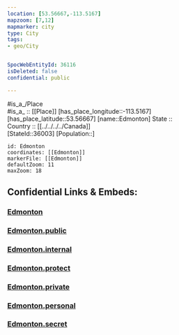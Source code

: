 ```yaml
---
location: [53.56667,-113.5167] 
mapzoom: [7,12] 
mapmarker: city 
type: City
tags:
- geo/City


SpocWebEntityId: 36116
isDeleted: false
confidential: public

---
```

#is_a_/Place  
#is_a_ :: [[Place]] 
[has_place_longitude::-113.5167] 
[has_place_latitude::53.56667] 
[name::Edmonton] 
State ::  
Country :: [[../../../../Canada]]  
[StateId::36003] 
[Population::] 



```leaflet
id: Edmonton
coordinates: [[Edmonton]] 
markerFile: [[Edmonton]] 
defaultZoom: 11 
maxZoom: 18
```


## Confidential Links & Embeds: 

### [Edmonton](/_Standards/Earth/Continent/America~North/Canada/provinces~Canada/Alberta/City/Edmonton.md) 

### [Edmonton.public](/_public/Earth/Continent/America~North/Canada/provinces~Canada/Alberta/City/Edmonton.public.md) 

### [Edmonton.internal](/_internal/Earth/Continent/America~North/Canada/provinces~Canada/Alberta/City/Edmonton.internal.md) 

### [Edmonton.protect](/_protect/Earth/Continent/America~North/Canada/provinces~Canada/Alberta/City/Edmonton.protect.md) 

### [Edmonton.private](/_private/Earth/Continent/America~North/Canada/provinces~Canada/Alberta/City/Edmonton.private.md) 

### [Edmonton.personal](/_personal/Earth/Continent/America~North/Canada/provinces~Canada/Alberta/City/Edmonton.personal.md) 

### [Edmonton.secret](/_secret/Earth/Continent/America~North/Canada/provinces~Canada/Alberta/City/Edmonton.secret.md)

